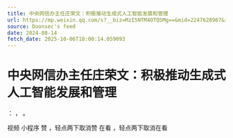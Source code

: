 ```yaml
---
title: 中央网信办主任庄荣文：积极推动生成式人工智能发展和管理
url: https://mp.weixin.qq.com/s?__biz=MzI5NTM4OTQ5Mg==&mid=2247628967&idx=1&sn=04da4fcb806a581701041cdcf4bf75b6
source: Doonsec's feed
date: 2024-08-14
fetch_date: 2025-10-06T18:00:14.059093
---
```


# 中央网信办主任庄荣文：积极推动生成式人工智能发展和管理

：
，
。

视频
小程序
赞
，轻点两下取消赞
在看
，轻点两下取消在看